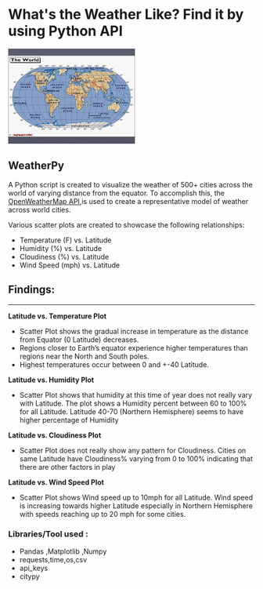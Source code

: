 # What's the Weather Like? Find it by using Python API

![Equator](Images/earth.png)

## WeatherPy

A Python script is created to visualize the weather of 500+ cities across the world of varying distance from the equator.
To accomplish this, the [OpenWeatherMap API](https://openweathermap.org/api),is used to create a representative model of weather across world cities.

Various scatter plots are created to showcase the following relationships:

* Temperature (F) vs. Latitude
* Humidity (%) vs. Latitude
* Cloudiness (%) vs. Latitude
* Wind Speed (mph) vs. Latitude

## Findings:
---
**Latitude vs. Temperature Plot**
- Scatter Plot shows the gradual increase in temperature as the distance from Equator (0 Latitude) decreases.
- Regions closer to Earth’s equator experience higher temperatures than 
regions near the North and South poles.
-	Highest temperatures occur between 0 and +-40 Latitude.

**Latitude vs. Humidity Plot**
- Scatter Plot shows that humidity at this time of year does not really vary with Latitude. The plot shows a Humidity percent between 60 to 100% for all Latitude. Latitude 40-70 (Northern Hemisphere) seems to have higher 
percentage of Humidity

**Latitude vs. Cloudiness Plot**
-	Scatter Plot does not really show any pattern for Cloudiness. Cities on same Latitude have Cloudiness% varying from 0 to 100% indicating that there are other factors in play


**Latitude vs. Wind Speed Plot**
-	Scatter Plot shows Wind speed up to 10mph for all Latitude. Wind speed is increasing towards higher Latitude especially in Northern Hemisphere with speeds reaching up to 20 mph for some cities.


### Libraries/Tool used :
- Pandas ,Matplotlib ,Numpy
- requests,time,os,csv
- api_keys
- citypy
